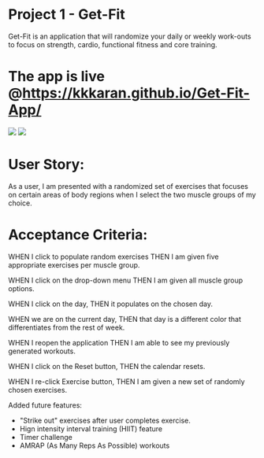 # Project 1 - Get-Fit
Get-Fit is an application that will randomize your daily or weekly work-outs to focus on strength, cardio, functional fitness and core training.

# The app is live @https://kkkaran.github.io/Get-Fit-App/
![]("assets/snap1.PNG")
![]("assets/snap2.PNG")




# User Story:
As a user, I am presented with a randomized set of exercises that focuses on certain areas of body regions
when I select the two muscle groups of my choice. 

# Acceptance Criteria:
WHEN I click to populate random exercises
THEN I am given five appropriate exercises per muscle group. 

WHEN I click on the drop-down menu 
THEN I am given all muscle group options. 

WHEN I click on the day,
THEN it populates on the chosen day. 

WHEN we are on the current day, 
THEN that day is a different color that differentiates from the rest of week. 

WHEN I reopen the application
THEN I am able to see my previously generated workouts. 

WHEN I click on the Reset button, 
THEN the calendar resets. 

WHEN I re-click Exercise button, 
THEN I am given a new set of randomly chosen exercises.

Added future features: 
* "Strike out" exercises after user completes exercise.
* Hign intensity interval training (HIIT) feature
* Timer challenge
* AMRAP (As Many Reps As Possible) workouts

